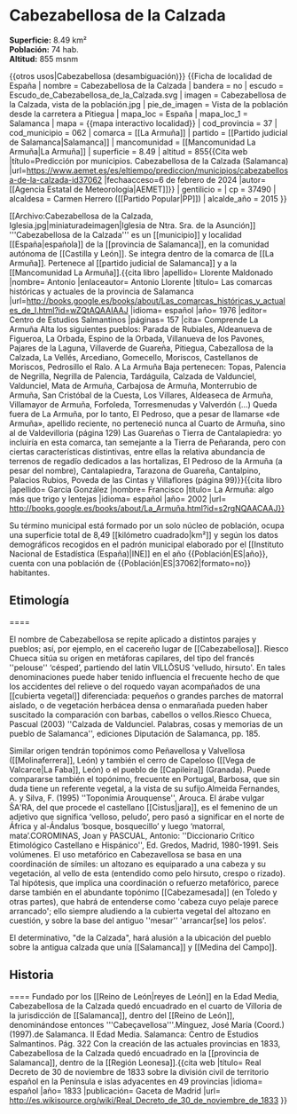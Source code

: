# Cabezabellosa de la Calzada

**Superficie:** 8.49 km²  
**Población:** 74 hab.  
**Altitud:** 855 msnm  

{{otros usos|Cabezabellosa (desambiguación)}}
{{Ficha de localidad de España
| nombre = Cabezabellosa de la Calzada
| bandera = no
| escudo = Escudo_de_Cabezabellosa_de_la_Calzada.svg
| imagen = Cabezabellosa de la Calzada, vista de la población.jpg
| pie_de_imagen = Vista de la población desde la carretera a Pitiegua
| mapa_loc = España
| mapa_loc_1 = Salamanca
| mapa = {{mapa interactivo localidad}}
| cod_provincia = 37
| cod_municipio = 062
| comarca = [[La Armuña]]
| partido = [[Partido judicial de Salamanca|Salamanca]]
| mancomunidad = [[Mancomunidad La Armuña|La Armuña]]
| superficie = 8.49
| altitud = 855<ref>{{Cita web |título=Predicción por municipios. Cabezabellosa de la Calzada (Salamanca) |url=https://www.aemet.es/es/eltiempo/prediccion/municipios/cabezabellosa-de-la-calzada-id37062 |fechaacceso=6 de febrero de 2024 |autor= [[Agencia Estatal de Meteorología|AEMET]]}}</ref>
| gentilicio = 
| cp = 37490
| alcaldesa = Carmen Herrero ([[Partido Popular|PP]])
| alcalde_año = 2015
}}

[[Archivo:Cabezabellosa de la Calzada, Iglesia.jpg|miniaturadeimagen|Iglesia de Ntra. Sra. de la Asunción]]
'''Cabezabellosa de la Calzada''' es un [[municipio]] y localidad [[España|española]] de la [[provincia de Salamanca]], en la comunidad autónoma de [[Castilla y León]]. Se integra dentro de la comarca de [[La Armuña]]. Pertenece al [[partido judicial de Salamanca]] y a la [[Mancomunidad La Armuña]].<ref>{{cita libro |apellido= Llorente Maldonado |nombre= Antonio |enlaceautor= Antonio Llorente |título= Las comarcas históricas y actuales de la provincia de Salamanca |url=http://books.google.es/books/about/Las_comarcas_históricas_y_actuales_de_l.html?id=wZQtAQAAIAAJ |idioma= español |año= 1976 |editor= Centro de Estudios Salmantinos |páginas= 157 |cita= Comprende La Armuña Alta los siguientes pueblos: Parada de Rubiales, Aldeanueva de Figueroa, La Orbada, Espino de la Orbada, Villanueva de los Pavones, Pajares de la Laguna, Villaverde de Guareña, Pitiegua, Cabezallosa de la Calzada, La Vellés, Arcediano, Gomecello, Moriscos, Castellanos de Moriscos, Pedrosillo el Ralo. A La Armuña Baja pertenecen: Topas, Palencia de Negrilla, Negrilla de Palencia, Tardáguila, Calzada de Valdunciel, Valdunciel, Mata de Armuña, Carbajosa de Armuña, Monterrubio de Armuña, San Cristóbal de la Cuesta, Los Villares, Aldeaseca de Armuña, Villamayor de Armuña, Forfoleda, Torresmenudas y Valverdón (...) Queda fuera de La Armuña, por lo tanto, El Pedroso, que a pesar de llamarse «de Armuña», apellido reciente, no perteneció nunca al Cuarto de Armuña, sino al de Valdevilloria (página 129) Las Guareñas o Tierra de Cantalapiedra: yo incluiría en esta comarca, tan semejante a la Tierra de Peñaranda, pero con ciertas características distintivas, entre ellas la relativa abundancia de terrenos de regadío dedicados a las hortalizas, El Pedroso de la Armuña (a pesar del nombre), Cantalapiedra, Tarazona de Guareña, Cantalpino, Palacios Rubios, Poveda de las Cintas y Villaflores (página 99)}}</ref><ref name=ref_duplicada_2>{{cita libro |apellido= García González |nombre= Francisco |título= La Armuña: algo más que trigo y lentejas |idioma= español |año= 2002 |url= http://books.google.es/books/about/La_Armuña.html?id=s2rgNQAACAAJ}}</ref>

Su término municipal está formado por un solo núcleo de población, ocupa una superficie total de 8,49&nbsp;[[kilómetro cuadrado|km²]] y según los datos demográficos recogidos en el padrón municipal elaborado por el [[Instituto Nacional de Estadística (España)|INE]] en el año {{Población|ES|año}}, cuenta con una población de {{Población|ES|37062|formato=no}} habitantes.

## Etimología

====

El nombre de Cabezabellosa se repite aplicado a distintos parajes y pueblos; así, por ejemplo, en el cacereño lugar de [[Cabezabellosa]]. Riesco Chueca sitúa su origen en metáforas capilares, del tipo del francés ''pelouse'' ‘césped’, partiendo del latín VILLŌSUS 'velludo, hirsuto'. En tales denominaciones puede haber tenido influencia el frecuente hecho de que los accidentes del relieve o del roquedo vayan acompañados de una [[cubierta vegetal]] diferenciada: pequeños o grandes parches de matorral aislado, o de vegetación herbácea densa o enmarañada pueden haber suscitado la comparación con barbas, cabellos o vellos.<ref name=LibCalz>Riesco Chueca, Pascual (2003) ''Calzada de Valdunciel. Palabras, cosas y memorias de un pueblo de Salamanca'', ediciones Diputación de Salamanca, pp. 185.</ref>

Similar origen tendrán topónimos como Peñavellosa y Valvellosa ([[Molinaferrera]], León) y también el cerro de Capeloso ([[Vega de Valcarce|La Faba]], León) o el pueblo de [[Capileira]] (Granada). Puede compararse también el topónimo, frecuente en Portugal, Barbosa, que sin duda tiene un referente vegetal, a la vista de su sufijo.<ref>Almeida Fernandes, A. y Silva, F. (1995) ''Toponímia Arouquense'', Arouca.</ref> El árabe vulgar ŠA‛RA, del que procede el castellano [[Cistus|jara]], es el femenino de un adjetivo que significa ‘velloso, peludo’, pero pasó a significar en el norte de África y al-Ándalus ‘bosque, bosquecillo’ y luego ‘matorral, mata’.<ref name=DCECH>COROMINAS, Joan y PASCUAL, Antonio: ''Diccionario Crítico Etimológico Castellano e Hispánico'', Ed. Gredos, Madrid, 1980-1991. Seis volúmenes.</ref> El uso metafórico en Cabezavellosa se basa en una coordinación de símiles: un altozano es equiparado a una cabeza y su vegetación, al vello de esta (entendido como pelo hirsuto, crespo o rizado).<ref name=LibCalz/>  Tal hipótesis, que implica una coordinación o refuerzo metafórico, parece darse también en el abundante topónimo [[Cabezamesada]] (en Toledo y otras partes), que habrá de entenderse como 'cabeza cuyo pelaje parece arrancado'; ello siempre aludiendo a la cubierta vegetal del altozano en cuestión, y sobre la base del antiguo ''mesar'' 'arrancar[se] los pelos'.

El determinativo, "de la Calzada", hará alusión a la ubicación del pueblo sobre la antigua calzada que unía [[Salamanca]] y [[Medina del Campo]].

## Historia

====
Fundado por los [[Reino de León|reyes de León]] en la Edad Media, Cabezabellosa de la Calzada quedó encuadrado en el cuarto de Villoria de la jurisdicción de [[Salamanca]], dentro del [[Reino de León]], denominándose entonces '''Cabeçavellosa'''.<ref>Mínguez, José María (Coord.) (1997).de Salamanca. II Edad Media. Salamanca: Centro de Estudios Salmantinos. Pág. 322</ref> Con la creación de las actuales provincias en 1833, Cabezabellosa de la Calzada quedó encuadrado en la [[provincia de Salamanca]], dentro de la [[Región Leonesa]].<ref>{{cita web |título= Real Decreto de 30 de noviembre de 1833 sobre la división civil de territorio español en la Península e islas adyacentes en 49 provincias |idioma= español |año= 1833 |publicación= Gaceta de Madrid |url= http://es.wikisource.org/wiki/Real_Decreto_de_30_de_noviembre_de_1833 }}</ref>